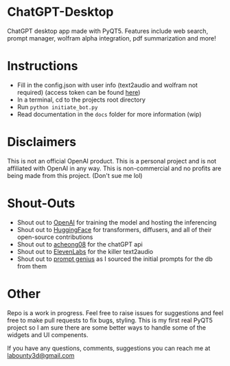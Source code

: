 # ChatGPT-Desktop
ChatGPT desktop app made with PyQT5. Features include web search, prompt manager, wolfram alpha integration, pdf summarization and more!

# Instructions
- Fill in the config.json with user info (text2audio and wolfram not required) (access token can be found [here](https://chat.openai.com/api/auth/session))
- In a terminal, cd to the projects root directory
- Run `python initiate_bot.py`
- Read documentation in the `docs` folder for more information (wip)

# Disclaimers
This is not an official OpenAI product. This is a personal project and is not affiliated with OpenAI in any way. This is non-commercial and no profits are being made from this project. (Don't sue me lol)

# Shout-Outs
- Shout out to [OpenAI](https://openai.com) for training the model and hosting the inferencing
- Shout out to [HuggingFace](https://huggingface.co/) for transformers, diffusers, and all of their open-source contributions
- Shout out to [acheong08](https://github.com/acheong08/ChatGPT) for the chatGPT api
- Shout out to [ElevenLabs](http://www.elevenlabs.io/) for the killer text2audio
- Shout out to [prompt genius](https://chrome.google.com/webstore/detail/chatgpt-prompt-genius/jjdnakkfjnnbbckhifcfchagnpofjffo) as I sourced the initial prompts for the db from them

# Other
Repo is a work in progress. Feel free to raise issues for suggestions and feel free to make pull requests to fix bugs, styling. This is my first real PyQT5 project so I am sure there are some better ways to handle some of the widgets and UI compenents.

If you have any questions, comments, suggestions you can reach me at labounty3d@gmail.com
